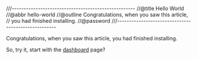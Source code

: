 ///----------------------------------------------------
//@title Hello World
//@abbr hello-world
//@outline Congratulations, when you saw this article,
// you had finished installing.
//@password
///----------------------------------------------------


Congratulations, when you saw this article, you had finished installing.

So, try it, start with the [dashboard][1] page?



[1]: /admin
